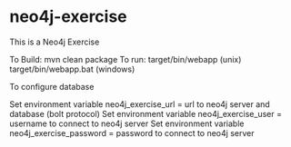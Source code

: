 # neo4j-exercise
This is a Neo4j Exercise


To Build:  mvn clean package
To run: target/bin/webapp (unix) target/bin/webapp.bat (windows)

To configure database

Set environment variable neo4j_exercise_url = url to neo4j server and database (bolt protocol)
Set environment variable neo4j_exercise_user = username to connect to neo4j server 
Set environment variable neo4j_exercise_password = password to connect to neo4j server